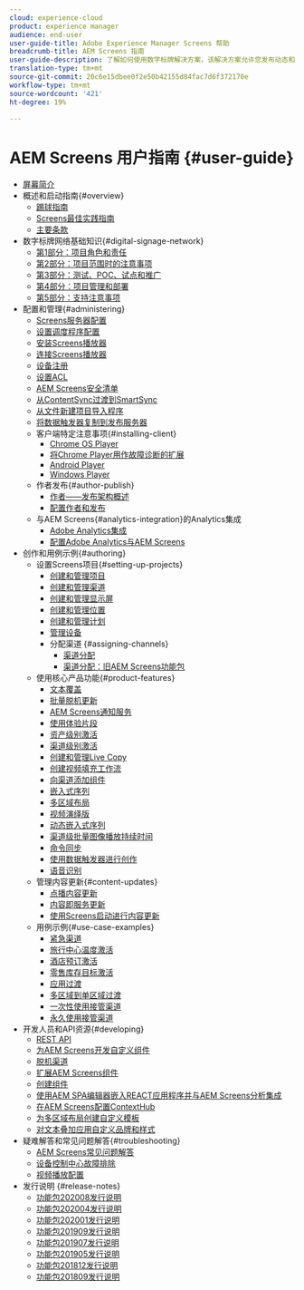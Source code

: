 ```yaml
---
cloud: experience-cloud
product: experience manager
audience: end-user
user-guide-title: Adobe Experience Manager Screens 帮助
breadcrumb-title: AEM Screens 指南
user-guide-description: 了解如何使用数字标牌解决方案，该解决方案允许您发布动态和交互式数字体验与交互。
translation-type: tm+mt
source-git-commit: 20c6e15dbee0f2e50b42155d84fac7d6f372170e
workflow-type: tm+mt
source-wordcount: '421'
ht-degree: 19%

---
```



# AEM Screens 用户指南 {#user-guide}

+ [屏幕简介](aem-screens-introduction.md)
+ 概述和启动指南{#overview}
   + [踢球指南](kickstart-for-aem-screens.md)
   + [Screens最佳实践指南](https://docs.adobe.com/content/help/zh-Hans/experience-manager-screens/using/about-guide.html)
   + [主要条款](screens-glossary.md)
+ 数字标牌网络基础知识{#digital-signage-network}
   + [第1部分：项目角色和责任](project-roles-responsibilities.md)
   + [第2部分：项目范围时的注意事项](project-considerations.md)
   + [第3部分：测试、POC、试点和推广](testing-pocs-pilots-rollouts.md)
   + [第4部分：项目管理和部署](project-management-and-deployment.md)
   + [第5部分：支持注意事项](support-considerations.md)
+ 配置和管理{#administering}
   + [Screens服务器配置](configuring-screens-introduction.md)
   + [设置调度程序配置](dispatcher-configurations-aem-screens.md)
   + [安装Screens播放器](installing-screens-player.md)
   + [连接Screens播放器](working-with-screens-player.md)
   + [设备注册](device-registration.md)
   + [设置ACL](setting-up-acls.md)
   + [AEM Screens安全清单](security-checklist.md)
   + [从ContentSync过渡到SmartSync](smartsync.md)
   + [从文件新建项目导入程序](project-importer.md)
   + [将数据触发器复制到发布服务器](replicating-data-triggers.md)
   + 客户端特定注意事项{#installing-client}
      + [Chrome OS Player](implementing-chrome-os-player.md)
      + [将Chrome Player用作故障诊断的扩展](using-chrome-player-as-an-extension.md)
      + [Android Player](implementing-android-player.md)
      + [Windows Player](implementing-windows-player.md)
   + 作者发布{#author-publish}
      + [作者——发布架构概述](author-publish-architecture-overview.md)
      + [配置作者和发布](author-and-publish.md)
   + 与AEM Screens{#analytics-integration}的Analytics集成
      + [Adobe Analytics集成](adobe-analytics-integration-aem-screens.md)
      + [配置Adobe Analytics与AEM Screens](configuring-adobe-analytics-aem-screens.md)
+ 创作和用例示例{#authoring}
   + 设置Screens项目{#setting-up-projects}
      + [创建和管理项目](creating-a-screens-project.md)
      + [创建和管理渠道](managing-channels.md)
      + [创建和管理显示屏](managing-displays.md)
      + [创建和管理位置](managing-locations.md)
      + [创建和管理计划](managing-schedules.md)
      + [管理设备](managing-devices.md)
      + 分配渠道 {#assigning-channels}
         + [渠道分配](channel-assignment-latest-fp.md)
         + [渠道分配：旧AEM Screens功能包](channel-assignment.md)
   + 使用核心产品功能{#product-features}
      + [文本覆盖](text-overlay.md)
      + [批量脱机更新](bulk-offline-update.md)
      + [AEM Screens通知服务](screens-notifications-service.md)
      + [使用体验片段](experience-fragments-in-screens.md)
      + [资产级别激活](asset-level-scheduling.md)
      + [渠道级别激活](channel-level-activation.md)
      + [创建和管理Live Copy](managing-livecopy.md)
      + [创建视频填充工作流](creating-a-video-padding-workflow.md)
      + [向渠道添加组件](adding-components-to-a-channel.md)
      + [嵌入式序列](embedded-sequences.md)
      + [多区域布局](multi-zone-layout-aem-screens.md)
      + [视频演绎版](generating-renditions.md)
      + [动态嵌入式序列](dynamic-embedded-sequences.md)
      + [渠道级批量图像播放持续时间](channel-level-image-playback.md)
      + [命令同步](using-command-sync.md)
      + [使用数据触发器进行创作](authoring-data-triggers.md)
      + [语音识别](voice-recognition.md)
   + 管理内容更新{#content-updates}
      + [点播内容更新](on-demand-content.md)
      + [内容即服务更新](content-update-as-a-service.md)
      + [使用Screens启动进行内容更新](launches.md)
   + 用例示例{#use-case-examples}
      + [紧急渠道](emergency-channel.md)
      + [旅行中心温度激活](local-temperature-activation.md)
      + [酒店预订激活](hospitality-reservation-activation.md)
      + [零售库存目标激活](retail-inventory-activation.md)
      + [应用过渡](applying-transitions.md)
      + [多区域到单区域过渡](multizone-to-singlezone.md)
      + [一次性使用接管渠道](single-use-takeover-channel.md)
      + [永久使用接管渠道](perpetual-takeover-channel.md)
+ 开发人员和API资源{#developing}
   + [REST API](rest-api.md)
   + [为AEM Screens开发自定义组件](developing-custom-component-tutorial-develop.md)
   + [脱机渠道](offline-channels.md)
   + [扩展AEM Screens组件](extending-component-tutorial-develop.md)
   + [创建组件](creating-components.md)
   + [使用AEM SPA编辑器嵌入REACT应用程序并与AEM Screens分析集成](embedding-react-app.md)
   + [在AEM Screens配置ContextHub](configuring-context-hub.md)
   + [为多区域布局创建自定义模板](creating-custom-templates-multizone-layouts.md)
   + [对文本叠加应用自定义品牌和样式](custom-branding-text-overlays.md)
+ 疑难解答和常见问题解答{#troubleshooting}
   + [AEM Screens常见问题解答](aem-screens-faqs.md)
   + [设备控制中心故障排除](monitoring-screens.md)
   + [视频播放配置](troubleshoot-videos.md)
+ 发行说明 {#release-notes}
   + [功能包202008发行说明](release-notes-fp-202008.md)
   + [功能包202004发行说明](release-notes-fp-202004.md)
   + [功能包202001发行说明](release-notes-fp-202001.md)
   + [功能包201909发行说明](release-notes-fp-201909.md)
   + [功能包201907发行说明](release-notes-fp-201907.md)
   + [功能包201905发行说明](screens-release-notes-fp-201905.md)
   + [功能包201812发行说明](release-notes-fp-201812.md)
   + [功能包201809发行说明](screens-release-notes.md)
